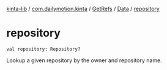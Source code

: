 [kinta-lib](../../../index.md) / [com.dailymotion.kinta](../../index.md) / [GetRefs](../index.md) / [Data](index.md) / [repository](./repository.md)

# repository

`val repository: Repository?`

Lookup a given repository by the owner and repository name.

